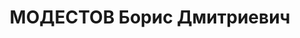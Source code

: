 ---
title: МОДЕСТОВ Борис Дмитриевич
description: "Род. в 1887, г. Вильнюс, русский, обр.: высшее, б/п. Проживал: Москва,\
  \ ул. Садовая-Кудринская, д. 30, кв. 13. Зам. начальника АХУ Наркомата связи СССР\
  \ \n  Арестован 14.04.1937. Обв. в подготовке терактов. Приговор: в особом порядке,\
  \ 28.10.1937 – ВМН. Расстрелян 28.10.1937, г.Москва. \n  Реабилитирован ВК ВС СССР\
  \ 11.1956"
---